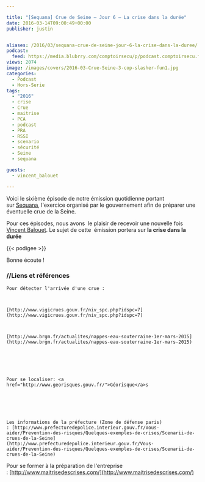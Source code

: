 ```yaml
---

title: "[Sequana] Crue de Seine – Jour 6 – La crise dans la durée"
date: 2016-03-14T09:00:49+00:00
publisher: justin


aliases: /2016/03/sequana-crue-de-seine-jour-6-la-crise-dans-la-duree/
podcast:
  feed: https://media.blubrry.com/comptoirsecu/p/podcast.comptoirsecu.fr/CSEC.HS18.2016-03-14.CRUE2016_06.mp3
views: 2074
image: /images/covers/2016-03-Crue-Seine-3-cop-slasher-fun1.jpg
categories:
  - Podcast
  - Hors-Serie
tags:
  - "2016"
  - crise
  - Crue
  - maitrise
  - PCA
  - podcast
  - PRA
  - RSSI
  - scenario
  - sécurité
  - Seine
  - sequana

guests:
  - vincent_balouet

---
```



Voici le sixième épisode de notre émission quotidienne portant sur [Sequana](http://www.prefecturedepolice.interieur.gouv.fr/Sequana/), l'exercice organisé par le gouvernement afin de préparer une éventuelle crue de la Seine.

Pour ces épisodes, nous avons  le plaisir de recevoir une nouvelle fois [Vincent Balouet](https://twitter.com/vbalouet). Le sujet de cette  émission portera sur **la crise dans la durée**




{{< podigee >}}





Bonne écoute !

### //Liens et références



    Pour détecter l'arrivée d'une crue :



    [http://www.vigicrues.gouv.fr/niv_spc.php?idspc=7](http://www.vigicrues.gouv.fr/niv_spc.php?idspc=7)



    [http://www.brgm.fr/actualites/nappes-eau-souterraine-1er-mars-2015](http://www.brgm.fr/actualites/nappes-eau-souterraine-1er-mars-2015)






    Pour se localiser: <a href="http://www.georisques.gouv.fr/">Géorisque</a>s






    Les informations de la préfecture (Zone de défense paris) : [http://www.prefecturedepolice.interieur.gouv.fr/Vous-aider/Prevention-des-risques/Quelques-exemples-de-crises/Scenarii-de-crues-de-la-Seine](http://www.prefecturedepolice.interieur.gouv.fr/Vous-aider/Prevention-des-risques/Quelques-exemples-de-crises/Scenarii-de-crues-de-la-Seine)







  Pour se former à la préparation de l'entreprise : [http://www.maitrisedescrises.com/](http://www.maitrisedescrises.com/)
